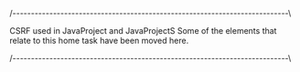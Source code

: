 /---------------------------------------------------------------------------\

CSRF used in JavaProject and JavaProjectS
Some of the elements that relate to this home task have been moved here.

/---------------------------------------------------------------------------\

